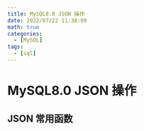 ```yaml
---
title: MySQL8.0 JSON 操作
date: 2022/07/22 11:38:09
math: true
categories:
  - [MySQL]
tags:
  - [sql]
---
```

# MySQL8.0 JSON 操作
## JSON 常用函数

